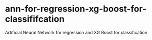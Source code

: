 # ann-for-regression-xg-boost-for-classififcation


Artificial Neural Network for regression and XG Boost for classification
